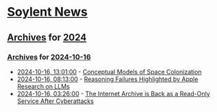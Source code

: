 # [Soylent News](../../../README.md)

## [Archives](../../index.md) for [2024](../index.md)

### [Archives](../../index.md) for [2024-10-16](index.md)

* [2024-10-16, 13:01:00](https://soylentnews.org/article.pl?sid=24/10/14/212214&from=rss) - [Conceptual Models of Space Colonization](https://soylentnews.org/article.pl?sid=24/10/14/212214&from=rss)
* [2024-10-16, 08:13:00](https://soylentnews.org/article.pl?sid=24/10/14/2054218&from=rss) - [Reasoning Failures Highlighted by Apple Research on LLMs](https://soylentnews.org/article.pl?sid=24/10/14/2054218&from=rss)
* [2024-10-16, 03:26:00](https://soylentnews.org/article.pl?sid=24/10/14/2051213&from=rss) - [The Internet Archive is Back as a Read-Only Service After Cyberattacks](https://soylentnews.org/article.pl?sid=24/10/14/2051213&from=rss)
